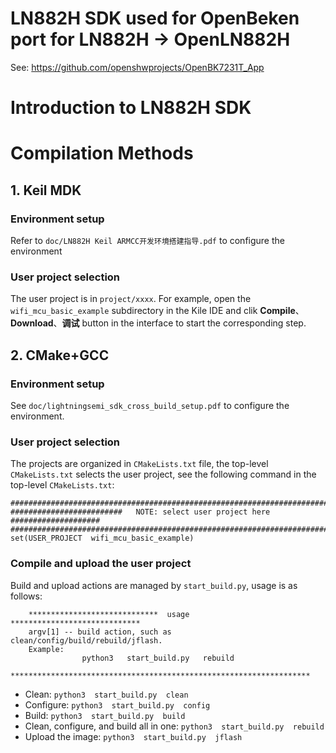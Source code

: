 # LN882H SDK used for OpenBeken port for LN882H -> OpenLN882H

See: https://github.com/openshwprojects/OpenBK7231T_App

# Introduction to LN882H SDK

# Compilation Methods

## 1. Keil MDK

### Environment setup
Refer to `doc/LN882H Keil ARMCC开发环境搭建指导.pdf` to configure the environment

### User project selection
The user project is in `project/xxxx`. For example, open the `wifi_mcu_basic_example` subdirectory
in the Kile IDE and clik  **Compile**、**Download**、**调试** button in the interface to start the corresponding step.

## 2. CMake+GCC

### Environment setup

See `doc/lightningsemi_sdk_cross_build_setup.pdf` to configure the environment.

### User project selection
The projects are organized in `CMakeLists.txt` file, the top-level `CMakeLists.txt` selects the user project,
see the following command in the top-level `CMakeLists.txt`:


```
################################################################################
#########################   NOTE: select user project here  ####################
################################################################################
set(USER_PROJECT  wifi_mcu_basic_example)
```

### Compile and upload the user project

Build and upload actions are managed by `start_build.py`, usage is as follows:

```
    *****************************  usage  *****************************
    argv[1] -- build action, such as clean/config/build/rebuild/jflash.
    Example:
                python3   start_build.py   rebuild
    *******************************************************************
```

- Clean: `python3  start_build.py  clean`
- Configure: `python3  start_build.py  config`
- Build: `python3  start_build.py  build`
- Clean, configure, and build all in one: `python3  start_build.py  rebuild`
- Upload the image: `python3  start_build.py  jflash`
